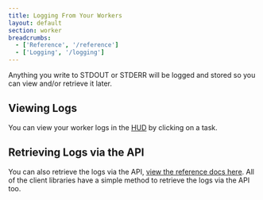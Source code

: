 ```yaml
---
title: Logging From Your Workers
layout: default
section: worker
breadcrumbs:
  - ['Reference', '/reference']
  - ['Logging', '/logging']
---
```


Anything you write to STDOUT or STDERR will be logged and stored so you can view and/or retrieve it later.

## Viewing Logs

You can view your worker logs in the [HUD](https://hud.iron.io) by clicking on a task.

## Retrieving Logs via the API

You can also retrieve the logs via the API, [view the reference docs here](/worker/reference/api/#get_a_tasks_log).
All of the client libraries have a simple method to retrieve the logs via the API too.
